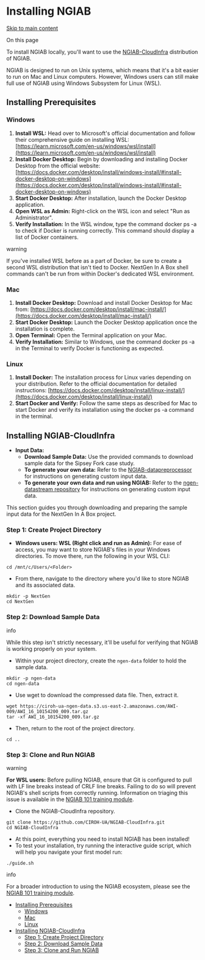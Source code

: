 # Installing NGIAB

[Skip to main content](https://docs.ciroh.org/docs/products/ngiab/intro/install/#__docusaurus_skipToContent_fallback)

On this page

To install NGIAB locally, you'll want to use the [NGIAB-CloudInfra](https://github.com/ciroh-ua/ngiab-cloudinfra) distribution of NGIAB.

NGIAB is designed to run on Unix systems, which means that it's a bit easier to run on Mac and Linux computers.
However, Windows users can still make full use of NGIAB using Windows Subsystem for Linux (WSL).

## Installing Prerequisites [​](https://docs.ciroh.org/docs/products/ngiab/intro/install/\#installing-prerequisites "Direct link to Installing Prerequisites")

### Windows [​](https://docs.ciroh.org/docs/products/ngiab/intro/install/\#windows "Direct link to Windows")

1. **Install WSL:** Head over to Microsoft's official documentation and follow their comprehensive guide on installing WSL: [https://learn.microsoft.com/en-us/windows/wsl/install](https://learn.microsoft.com/en-us/windows/wsl/install)
2. **Install Docker Desktop:** Begin by downloading and installing Docker Desktop from the official website: [https://docs.docker.com/desktop/install/windows-install/#install-docker-desktop-on-windows](https://docs.docker.com/desktop/install/windows-install/#install-docker-desktop-on-windows)
3. **Start Docker Desktop:** After installation, launch the Docker Desktop application.
4. **Open WSL as Admin:** Right-click on the WSL icon and select "Run as Administrator".
5. **Verify Installation:** In the WSL window, type the command docker ps -a to check if Docker is running correctly. This command should display a list of Docker containers.

warning

If you've installed WSL before as a part of Docker, be sure to create a second WSL distribution that isn't tied to Docker.
NextGen In A Box shell commands can't be run from within Docker's dedicated WSL environment.

### Mac [​](https://docs.ciroh.org/docs/products/ngiab/intro/install/\#mac "Direct link to Mac")

1. **Install Docker Desktop:** Download and install Docker Desktop for Mac from: [https://docs.docker.com/desktop/install/mac-install/](https://docs.docker.com/desktop/install/mac-install/)
2. **Start Docker Desktop:** Launch the Docker Desktop application once the installation is complete.
3. **Open Terminal:** Open the Terminal application on your Mac.
4. **Verify Installation:** Similar to Windows, use the command docker ps -a in the Terminal to verify Docker is functioning as expected.

### Linux [​](https://docs.ciroh.org/docs/products/ngiab/intro/install/\#linux "Direct link to Linux")

1. **Install Docker:** The installation process for Linux varies depending on your distribution. Refer to the official documentation for detailed instructions: [https://docs.docker.com/desktop/install/linux-install/](https://docs.docker.com/desktop/install/linux-install/)
2. **Start Docker and Verify:** Follow the same steps as described for Mac to start Docker and verify its installation using the docker ps -a command in the terminal.

## Installing NGIAB-CloudInfra [​](https://docs.ciroh.org/docs/products/ngiab/intro/install/\#installing-ngiab-cloudinfra "Direct link to Installing NGIAB-CloudInfra")

- **Input Data:**
  - **Download Sample Data:** Use the provided commands to download sample data for the Sipsey Fork case study.
  - **To generate your own data:** Refer to the [NGIAB-datapreprocessor](https://github.com/AlabamaWaterInstitute/NGIAB_data_preprocess) for instructions on generating custom input data.
  - **To generate your own data and run using NGIAB:** Refer to the [ngen-datastream repository](https://github.com/CIROH-UA/ngen-datastream/tree/main) for instructions on generating custom input data.

This section guides you through downloading and preparing the sample input data for the NextGen In A Box project.

### Step 1: Create Project Directory [​](https://docs.ciroh.org/docs/products/ngiab/intro/install/\#step-1-create-project-directory "Direct link to Step 1: Create Project Directory")

- **Windows users: WSL (Right click and run as Admin):** For ease of access, you may want to store NGIAB's files in your Windows directories. To move there, run the following in your WSL CLI:

```codeBlockLines_e6Vv
cd /mnt/c/Users/<Folder>

```

- From there, navigate to the directory where you'd like to store NGIAB and its associated data.

```codeBlockLines_e6Vv
mkdir -p NextGen
cd NextGen

```

### Step 2: Download Sample Data [​](https://docs.ciroh.org/docs/products/ngiab/intro/install/\#step-2-download-sample-data "Direct link to Step 2: Download Sample Data")

info

While this step isn't strictly necessary, it'll be useful for verifying that NGIAB is working properly on your system.

- Within your project directory, create the `ngen-data` folder to hold the sample data.

```codeBlockLines_e6Vv
mkdir -p ngen-data
cd ngen-data

```

- Use wget to download the compressed data file. Then, extract it.

```codeBlockLines_e6Vv
wget https://ciroh-ua-ngen-data.s3.us-east-2.amazonaws.com/AWI-009/AWI_16_10154200_009.tar.gz
tar -xf AWI_16_10154200_009.tar.gz

```

- Then, return to the root of the project directory.

```codeBlockLines_e6Vv
cd ..

```

### Step 3: Clone and Run NGIAB [​](https://docs.ciroh.org/docs/products/ngiab/intro/install/\#step-3-clone-and-run-ngiab "Direct link to Step 3: Clone and Run NGIAB")

warning

**For WSL users:** Before pulling NGIAB, ensure that Git is configured to pull with LF line breaks instead of CRLF line breaks.
Failing to do so will prevent NGIAB's shell scripts from correctly running.
Information on triaging this issue is available in the [NGIAB 101 training module](https://docs.ciroh.org/training-NGIAB-101/installation.html).

- Clone the NGIAB-CloudInfra repository.

```codeBlockLines_e6Vv
git clone https://github.com/CIROH-UA/NGIAB-CloudInfra.git
cd NGIAB-CloudInfra

```

- At this point, everything you need to install NGIAB has been installed!
- To test your installation, try running the interactive guide script, which will help you navigate your first model run:

```codeBlockLines_e6Vv
./guide.sh

```

info

For a broader introduction to using the NGIAB ecosystem, please see the [NGIAB 101 training module](https://docs.ciroh.org/training-NGIAB-101/).

- [Installing Prerequisites](https://docs.ciroh.org/docs/products/ngiab/intro/install/#installing-prerequisites)
  - [Windows](https://docs.ciroh.org/docs/products/ngiab/intro/install/#windows)
  - [Mac](https://docs.ciroh.org/docs/products/ngiab/intro/install/#mac)
  - [Linux](https://docs.ciroh.org/docs/products/ngiab/intro/install/#linux)
- [Installing NGIAB-CloudInfra](https://docs.ciroh.org/docs/products/ngiab/intro/install/#installing-ngiab-cloudinfra)
  - [Step 1: Create Project Directory](https://docs.ciroh.org/docs/products/ngiab/intro/install/#step-1-create-project-directory)
  - [Step 2: Download Sample Data](https://docs.ciroh.org/docs/products/ngiab/intro/install/#step-2-download-sample-data)
  - [Step 3: Clone and Run NGIAB](https://docs.ciroh.org/docs/products/ngiab/intro/install/#step-3-clone-and-run-ngiab)